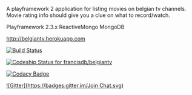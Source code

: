 A playframework 2 application for listing movies on belgian tv channels. Movie rating info should give you a clue on what to record/watch.

Playframework 2.3.x
ReactiveMongo
MongoDB

<http://belgiantv.herokuapp.com>

[![Build Status](https://travis-ci.org/francisdb/belgiantv.png?branch=master)](https://travis-ci.org/francisdb/belgiantv)

[![Codeship Status for francisdb/belgiantv](https://codeship.com/projects/f0663d10-f562-0130-8cb4-3a7857e44df3/status?branch=master)](https://codeship.com/projects/6531)

[![Codacy Badge](https://www.codacy.com/project/badge/4901ab784fc54ebe866f5613fa9f8450)](https://www.codacy.com/public/francisdb/belgiantv)

[![Gitter](https://badges.gitter.im/Join Chat.svg)](https://gitter.im/francisdb/belgiantv?utm_source=badge&utm_medium=badge&utm_campaign=pr-badge&utm_content=badge)
